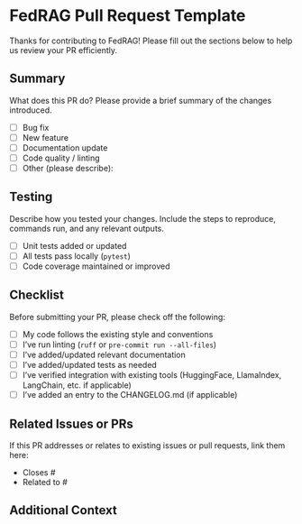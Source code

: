 # FedRAG Pull Request Template

Thanks for contributing to FedRAG!
Please fill out the sections below to help us review your PR efficiently.

## Summary

What does this PR do? Please provide a brief summary of the changes introduced.

- [ ] Bug fix
- [ ] New feature
- [ ] Documentation update
- [ ] Code quality / linting
- [ ] Other (please describe):

## Testing

Describe how you tested your changes. Include the steps to reproduce, commands run, and any relevant outputs.

- [ ] Unit tests added or updated
- [ ] All tests pass locally (`pytest`)
- [ ] Code coverage maintained or improved

## Checklist

Before submitting your PR, please check off the following:

- [ ] My code follows the existing style and conventions
- [ ] I’ve run linting (`ruff` or `pre-commit run --all-files`)
- [ ] I’ve added/updated relevant documentation
- [ ] I’ve added/updated tests as needed
- [ ] I’ve verified integration with existing tools (HuggingFace, LlamaIndex, LangChain, etc. if applicable)
- [ ] I’ve added an entry to the CHANGELOG.md (if applicable)

## Related Issues or PRs

If this PR addresses or relates to existing issues or pull requests, link them here:

- Closes #
- Related to #

## Additional Context

<!-- Add any other context about the PR here -->
